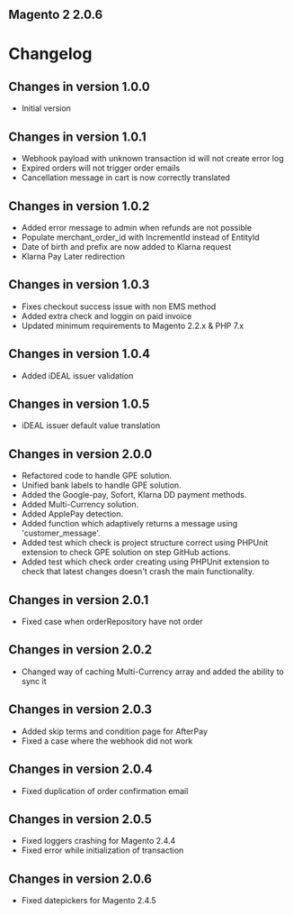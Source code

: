 Magento 2 2.0.6
------------------------------   

# Changelog #

## Changes in version 1.0.0
+ Initial version
## Changes in version 1.0.1
+ Webhook payload with unknown transaction id will not create error log
+ Expired orders will not trigger order emails
+ Cancellation message in cart is now correctly translated

## Changes in version 1.0.2
+ Added error message to admin when refunds are not possible
+ Populate merchant_order_id with IncrementId instead of EntityId
+ Date of birth and prefix are now added to Klarna request
+ Klarna Pay Later redirection

## Changes in version 1.0.3

* Fixes checkout success issue with non EMS method
* Added extra check and loggin on paid invoice
* Updated minimum requirements to Magento 2.2.x & PHP 7.x

## Changes in version 1.0.4

* Added iDEAL issuer validation

## Changes in version 1.0.5

* iDEAL issuer default value translation

## Changes in version 2.0.0

* Refactored code to handle GPE solution.
* Unified bank labels to handle GPE solution.
* Added the Google-pay, Sofort, Klarna DD payment methods.
* Added Multi-Currency solution.
* Added ApplePay detection.
* Added function which adaptively returns a message using 'customer_message'.
* Added test which check is project structure correct using PHPUnit extension to check GPE solution on step GitHub actions.
* Added test which check order creating using PHPUnit extension to check that latest changes doesn't crash the main functionality.

## Changes in version 2.0.1

* Fixed case when orderRepository have not order

## Changes in version 2.0.2

* Changed way of caching Multi-Currency array and added the ability to sync it

## Changes in version 2.0.3

* Added skip terms and condition page for AfterPay
* Fixed a case where the webhook did not work

## Changes in version 2.0.4

* Fixed duplication of order confirmation email

## Changes in version 2.0.5

* Fixed loggers crashing for Magento 2.4.4
* Fixed error while initialization of transaction 

## Changes in version 2.0.6

* Fixed datepickers for Magento 2.4.5

